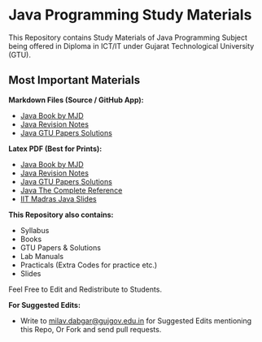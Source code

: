 # Java Programming Study Materials

This Repository contains Study Materials of Java Programming Subject being offered in Diploma in ICT/IT under Gujarat Technological University (GTU).

## Most Important Materials

**Markdown Files (Source / GitHub App):**

- [Java Book by MJD](Notes/Java_Book_MJD.md)
- [Java Revision Notes](Notes/Java_Revision_Notes.md)
- [Java GTU Papers Solutions](Paper_Solutions/Java_GTU_Paper_Solutions.md)

**Latex PDF (Best for Prints):**

- [Java Book by MJD](Notes/Java_Book_MJD_Latex.pdf)
- [Java Revision Notes](Notes/Java_Revision_Notes_Latex.pdf)
- [Java GTU Papers Solutions](Paper_Solutions/Java_GTU_Paper_Solutions_Latex.pdf)
- [Java The Complete Reference](Books/Java_The_Complete_Reference.pdf)
- [IIT Madras Java Slides](Slides/2201_Java_Slides.pdf)

**This Repository also contains:**

- Syllabus
- Books
- GTU Papers & Solutions
- Lab Manuals
- Practicals (Extra Codes for practice etc.)
- Slides

Feel Free to Edit and Redistribute to Students.

**For Suggested Edits:**

- Write to <milav.dabgar@gujgov.edu.in> for Suggested Edits mentioning this Repo, Or Fork and send pull requests.
